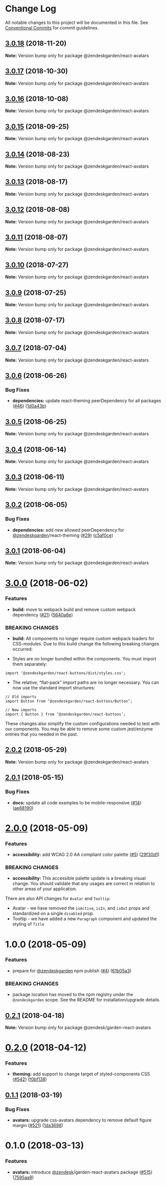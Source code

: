 # Change Log

All notable changes to this project will be documented in this file.
See [Conventional Commits](https://conventionalcommits.org) for commit guidelines.

## [3.0.18](https://github.com/zendeskgarden/react-components/compare/@zendeskgarden/react-avatars@3.0.17...@zendeskgarden/react-avatars@3.0.18) (2018-11-20)

**Note:** Version bump only for package @zendeskgarden/react-avatars





## [3.0.17](https://github.com/zendeskgarden/react-components/compare/@zendeskgarden/react-avatars@3.0.16...@zendeskgarden/react-avatars@3.0.17) (2018-10-30)

**Note:** Version bump only for package @zendeskgarden/react-avatars





## [3.0.16](https://github.com/zendeskgarden/react-components/compare/@zendeskgarden/react-avatars@3.0.15...@zendeskgarden/react-avatars@3.0.16) (2018-10-08)

**Note:** Version bump only for package @zendeskgarden/react-avatars





<a name="3.0.15"></a>
## [3.0.15](https://github.com/zendeskgarden/react-components/compare/@zendeskgarden/react-avatars@3.0.14...@zendeskgarden/react-avatars@3.0.15) (2018-09-25)

**Note:** Version bump only for package @zendeskgarden/react-avatars





<a name="3.0.14"></a>
## [3.0.14](https://github.com/zendeskgarden/react-components/compare/@zendeskgarden/react-avatars@3.0.13...@zendeskgarden/react-avatars@3.0.14) (2018-08-23)

**Note:** Version bump only for package @zendeskgarden/react-avatars





<a name="3.0.13"></a>
## [3.0.13](https://github.com/zendeskgarden/react-components/compare/@zendeskgarden/react-avatars@3.0.12...@zendeskgarden/react-avatars@3.0.13) (2018-08-17)

**Note:** Version bump only for package @zendeskgarden/react-avatars





<a name="3.0.12"></a>
## [3.0.12](https://github.com/zendeskgarden/react-components/compare/@zendeskgarden/react-avatars@3.0.11...@zendeskgarden/react-avatars@3.0.12) (2018-08-08)




**Note:** Version bump only for package @zendeskgarden/react-avatars

<a name="3.0.11"></a>
## [3.0.11](https://github.com/zendeskgarden/react-components/compare/@zendeskgarden/react-avatars@3.0.10...@zendeskgarden/react-avatars@3.0.11) (2018-08-07)




**Note:** Version bump only for package @zendeskgarden/react-avatars

<a name="3.0.10"></a>
## [3.0.10](https://github.com/zendeskgarden/react-components/compare/@zendeskgarden/react-avatars@3.0.9...@zendeskgarden/react-avatars@3.0.10) (2018-07-27)




**Note:** Version bump only for package @zendeskgarden/react-avatars

<a name="3.0.9"></a>
## [3.0.9](https://github.com/zendeskgarden/react-components/compare/@zendeskgarden/react-avatars@3.0.8...@zendeskgarden/react-avatars@3.0.9) (2018-07-25)




**Note:** Version bump only for package @zendeskgarden/react-avatars

<a name="3.0.8"></a>
## [3.0.8](https://github.com/zendeskgarden/react-components/compare/@zendeskgarden/react-avatars@3.0.7...@zendeskgarden/react-avatars@3.0.8) (2018-07-17)




**Note:** Version bump only for package @zendeskgarden/react-avatars

<a name="3.0.7"></a>
## [3.0.7](https://github.com/zendeskgarden/react-components/compare/@zendeskgarden/react-avatars@3.0.6...@zendeskgarden/react-avatars@3.0.7) (2018-07-04)




**Note:** Version bump only for package @zendeskgarden/react-avatars

<a name="3.0.6"></a>
## [3.0.6](https://github.com/zendeskgarden/react-components/compare/@zendeskgarden/react-avatars@3.0.5...@zendeskgarden/react-avatars@3.0.6) (2018-06-26)


### Bug Fixes

* **dependencies:** update react-theming peerDependency for all packages ([#46](https://github.com/zendeskgarden/react-components/issues/46)) ([1d0a43b](https://github.com/zendeskgarden/react-components/commit/1d0a43b))




<a name="3.0.5"></a>
## [3.0.5](https://github.com/zendeskgarden/react-components/compare/@zendeskgarden/react-avatars@3.0.4...@zendeskgarden/react-avatars@3.0.5) (2018-06-25)




**Note:** Version bump only for package @zendeskgarden/react-avatars

<a name="3.0.4"></a>
## [3.0.4](https://github.com/zendeskgarden/react-components/compare/@zendeskgarden/react-avatars@3.0.3...@zendeskgarden/react-avatars@3.0.4) (2018-06-14)




**Note:** Version bump only for package @zendeskgarden/react-avatars

<a name="3.0.3"></a>
## [3.0.3](https://github.com/zendeskgarden/react-components/compare/@zendeskgarden/react-avatars@3.0.2...@zendeskgarden/react-avatars@3.0.3) (2018-06-11)




**Note:** Version bump only for package @zendeskgarden/react-avatars

<a name="3.0.2"></a>
## [3.0.2](https://github.com/zendeskgarden/react-components/compare/@zendeskgarden/react-avatars@3.0.1...@zendeskgarden/react-avatars@3.0.2) (2018-06-05)


### Bug Fixes

* **dependencies:** add new allowed peerDependency for [@zendeskgarden](https://github.com/zendeskgarden)/react-theming ([#29](https://github.com/zendeskgarden/react-components/issues/29)) ([c5af0ce](https://github.com/zendeskgarden/react-components/commit/c5af0ce))




<a name="3.0.1"></a>
## [3.0.1](https://github.com/zendeskgarden/react-components/compare/@zendeskgarden/react-avatars@3.0.0...@zendeskgarden/react-avatars@3.0.1) (2018-06-04)




**Note:** Version bump only for package @zendeskgarden/react-avatars

<a name="3.0.0"></a>
# [3.0.0](https://github.com/zendeskgarden/react-components/compare/@zendeskgarden/react-avatars@2.0.2...@zendeskgarden/react-avatars@3.0.0) (2018-06-02)


### Features

* **build:** move to webpack build and remove custom webpack dependency ([#21](https://github.com/zendeskgarden/react-components/issues/21)) ([5640a6e](https://github.com/zendeskgarden/react-components/commit/5640a6e))


### BREAKING CHANGES

* **build:** All components no longer require custom webpack loaders for CSS-modules. Due to this build change the following breaking changes occurred:

* Styles are no longer bundled within the components. You must import them separately:

```
import ‘@zendeskgarden/react-buttons/dist/styles.css';
```

* The relative, “flat-pack” import paths are no longer necessary. You can now use the standard import structures:

```
// Old imports
import Button from ‘@zendeskgarden/react-buttons/Button’;

// New imports
import { Button } from ‘@zendeskgarden/react-buttons’;
```

These changes also simplify the custom configurations needed to test with our components. You may be able to remove some custom jest/enzyme entries that you needed in the past.




<a name="2.0.2"></a>
## [2.0.2](https://github.com/zendeskgarden/react-components/compare/@zendeskgarden/react-avatars@2.0.1...@zendeskgarden/react-avatars@2.0.2) (2018-05-29)




**Note:** Version bump only for package @zendeskgarden/react-avatars

<a name="2.0.1"></a>
## [2.0.1](https://github.com/zendeskgarden/react-components/compare/@zendeskgarden/react-avatars@2.0.0...@zendeskgarden/react-avatars@2.0.1) (2018-05-15)


### Bug Fixes

* **docs:** update all code examples to be mobile-responsive ([#14](https://github.com/zendeskgarden/react-components/issues/14)) ([ae68190](https://github.com/zendeskgarden/react-components/commit/ae68190))




<a name="2.0.0"></a>
# [2.0.0](https://github.com/zendeskgarden/react-components/compare/@zendeskgarden/react-avatars@1.0.0...@zendeskgarden/react-avatars@2.0.0) (2018-05-09)


### Features

* **accessibility:** add WCAG 2.0 AA compliant color palette  ([#5](https://github.com/zendeskgarden/react-components/issues/5)) ([29f30d1](https://github.com/zendeskgarden/react-components/commit/29f30d1))


### BREAKING CHANGES

* **accessibility:** This accessible palette update is a breaking visual change. You should validate that any usages are correct in relation to other areas of your application. 

There are also API changes for `Avatar` and `Tooltip`:
* Avatar - we have removed the `isActive`, `isIn`, and `isOut` props and standardized on a single `disabled` prop.
* Tooltip - we have added a new `Paragraph` component and updated the styling of `Title`




<a name="1.0.0"></a>
# 1.0.0 (2018-05-09)


### Features

* prepare for [@zendeskgarden](https://github.com/zendeskgarden) npm publish ([#4](https://github.com/zendeskgarden/react-components/issues/4)) ([61b05a3](https://github.com/zendeskgarden/react-components/commit/61b05a3))


### BREAKING CHANGES

* package location has moved to the npm registry under the `@zendeskgarden` scope. See the README for installation/upgrade details.




<a name="0.2.1"></a>
## [0.2.1](https://github.com/zendeskgarden/react-components/compare/@zendesk/garden-react-avatars@0.2.0...@zendesk/garden-react-avatars@0.2.1) (2018-04-18)




**Note:** Version bump only for package @zendesk/garden-react-avatars

<a name="0.2.0"></a>
# [0.2.0](https://github.com/zendeskgarden/react-components/compare/@zendesk/garden-react-avatars@0.1.1...@zendesk/garden-react-avatars@0.2.0) (2018-04-12)


### Features

* **theming:** add support to change target of styled-components CSS ([#542](https://github.com/zendeskgarden/react-components/issues/542)) ([f0bf138](https://github.com/zendeskgarden/react-components/commit/f0bf138))




<a name="0.1.1"></a>
## [0.1.1](https://github.com/zendeskgarden/react-components/compare/@zendesk/garden-react-avatars@0.1.0...@zendesk/garden-react-avatars@0.1.1) (2018-03-19)


### Bug Fixes

* **avatars:** upgrade css-avatars dependency to remove default figure margin ([#521](https://github.com/zendeskgarden/react-components/issues/521)) ([1da3698](https://github.com/zendeskgarden/react-components/commit/1da3698))




<a name="0.1.0"></a>
# 0.1.0 (2018-03-13)


### Features

* **avatars:** introduce [@zendesk](https://github.com/zendesk)/garden-react-avatars package ([#515](https://github.com/zendeskgarden/react-components/issues/515)) ([7595aa9](https://github.com/zendeskgarden/react-components/commit/7595aa9))
